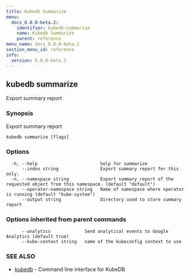 ```yaml
---
title: Kubedb Summarize
menu:
  docs_0.8.0-beta.2:
    identifier: kubedb-summarize
    name: Kubedb Summarize
    parent: reference
menu_name: docs_0.8.0-beta.2
section_menu_id: reference
info:
  version: 0.8.0-beta.2
---
```


## kubedb summarize

Export summary report

### Synopsis

Export summary report

```
kubedb summarize [flags]
```

### Options

```
  -h, --help                        help for summarize
      --index string                Export summary report for this only.
  -n, --namespace string            Export summary report of the requested object from this namespace. (default "default")
      --operator-namespace string   Name of namespace where operator is running (default "kube-system")
      --output string               Directory used to store summary report
```

### Options inherited from parent commands

```
      --analytics             Send analytical events to Google Analytics (default true)
      --kube-context string   name of the kubeconfig context to use
```

### SEE ALSO

* [kubedb](/docs/0.8.0-beta.2/reference/kubedb)	 - Command line interface for KubeDB


